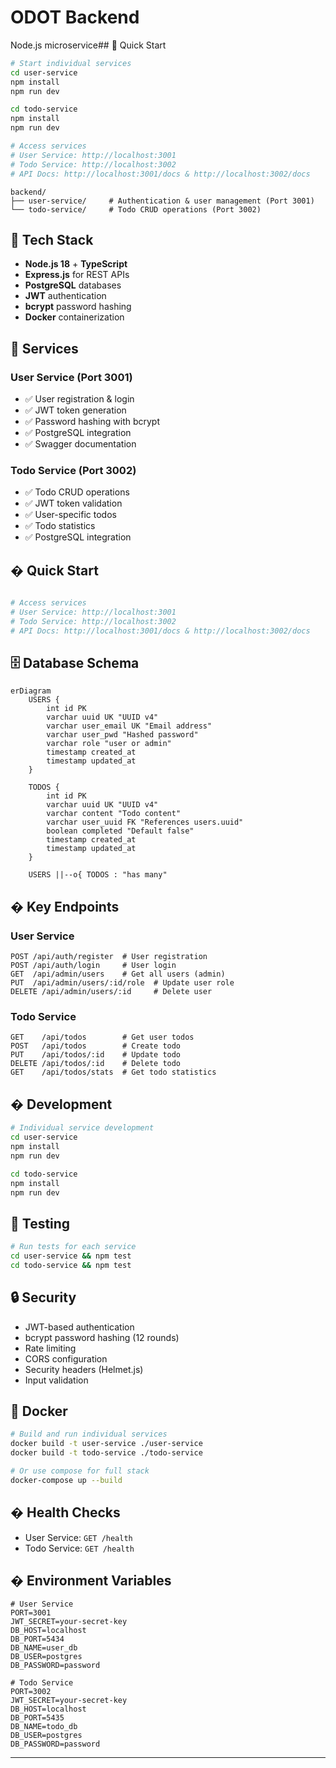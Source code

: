 # ODOT Backend

Node.js microservice## 🚀 Quick Start

```bash
# Start individual services
cd user-service
npm install
npm run dev

cd todo-service
npm install
npm run dev

# Access services
# User Service: http://localhost:3001
# Todo Service: http://localhost:3002
# API Docs: http://localhost:3001/docs & http://localhost:3002/docs
```
```
backend/
├── user-service/     # Authentication & user management (Port 3001)
└── todo-service/     # Todo CRUD operations (Port 3002)

```

## 🚀 Tech Stack

- **Node.js 18** + **TypeScript**
- **Express.js** for REST APIs
- **PostgreSQL** databases
- **JWT** authentication
- **bcrypt** password hashing
- **Docker** containerization

## 📁 Services



### User Service (Port 3001)
- ✅ User registration & login
- ✅ JWT token generation
- ✅ Password hashing with bcrypt
- ✅ PostgreSQL integration
- ✅ Swagger documentation

### Todo Service (Port 3002)
- ✅ Todo CRUD operations
- ✅ JWT token validation
- ✅ User-specific todos
- ✅ Todo statistics
- ✅ PostgreSQL integration

## � Quick Start

```bash

# Access services
# User Service: http://localhost:3001
# Todo Service: http://localhost:3002
# API Docs: http://localhost:3001/docs & http://localhost:3002/docs
```

## 🗄️ Database Schema

```mermaid
erDiagram
    USERS {
        int id PK
        varchar uuid UK "UUID v4"
        varchar user_email UK "Email address"
        varchar user_pwd "Hashed password"
        varchar role "user or admin"
        timestamp created_at
        timestamp updated_at
    }
    
    TODOS {
        int id PK
        varchar uuid UK "UUID v4"
        varchar content "Todo content"
        varchar user_uuid FK "References users.uuid"
        boolean completed "Default false"
        timestamp created_at
        timestamp updated_at
    }
    
    USERS ||--o{ TODOS : "has many"
```

## � Key Endpoints

### User Service
```
POST /api/auth/register  # User registration
POST /api/auth/login     # User login
GET  /api/admin/users    # Get all users (admin)
PUT  /api/admin/users/:id/role  # Update user role
DELETE /api/admin/users/:id     # Delete user
```

### Todo Service
```
GET    /api/todos        # Get user todos
POST   /api/todos        # Create todo
PUT    /api/todos/:id    # Update todo
DELETE /api/todos/:id    # Delete todo
GET    /api/todos/stats  # Get todo statistics
```

## � Development

```bash
# Individual service development
cd user-service
npm install
npm run dev

cd todo-service
npm install
npm run dev
```

## 🧪 Testing

```bash
# Run tests for each service
cd user-service && npm test
cd todo-service && npm test
```

## 🔒 Security

- JWT-based authentication
- bcrypt password hashing (12 rounds)
- Rate limiting
- CORS configuration
- Security headers (Helmet.js)
- Input validation

## 🐳 Docker

```bash
# Build and run individual services
docker build -t user-service ./user-service
docker build -t todo-service ./todo-service

# Or use compose for full stack
docker-compose up --build
```

## � Health Checks

- User Service: `GET /health`
- Todo Service: `GET /health`

## � Environment Variables

```env
# User Service
PORT=3001
JWT_SECRET=your-secret-key
DB_HOST=localhost
DB_PORT=5434
DB_NAME=user_db
DB_USER=postgres
DB_PASSWORD=password

# Todo Service  
PORT=3002
JWT_SECRET=your-secret-key
DB_HOST=localhost
DB_PORT=5435
DB_NAME=todo_db
DB_USER=postgres
DB_PASSWORD=password
```

---
